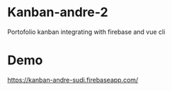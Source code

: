 # Kanban-andre-2
Portofolio kanban integrating with firebase and vue cli

# Demo

https://kanban-andre-sudi.firebaseapp.com/
